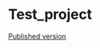 # Test_project

<a href="https://shujinko53.github.io/Test_project/index.html">Published version</a>
